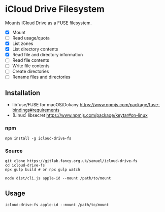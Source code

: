 iCloud Drive Filesystem
===

Mounts iCloud Drive as a FUSE filesystem.

- [x] Mount
- [ ] Read usage/quota
- [x] List zones
- [x] List directory contents
- [x] Read file and directory information
- [ ] Read file contents
- [ ] Write file contents
- [ ] Create directories
- [ ] Rename files and directories

Installation
---

- libfuse/FUSE for macOS/Dokany https://www.npmjs.com/package/fuse-bindings#requirements
- (Linux) libsecret https://www.npmjs.com/package/keytar#on-linux

### npm

```
npm install -g icloud-drive-fs
```

### Source

```
git clone https://gitlab.fancy.org.uk/samuel/icloud-drive-fs
cd icloud-drive-fs
npx gulp build # or npx gulp watch

node dist/cli.js apple-id --mount /path/to/mount
```

Usage
---

```
icloud-drive-fs apple-id --mount /path/to/mount
```
